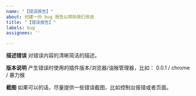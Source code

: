 ```yaml
---
name: "【错误报告】"
about: 创建一份 bug 报告以帮助我们改进
title: "【错误报告】"
labels: bug
assignees: ''

---
```


**描述错误**
对错误内容的清晰简洁的描述。


**版本说明**
产生错误时使用的插件版本/浏览器/油猴管理器，比如：
0.0.1 / chrome / 暴力猴


**截图**
如果可以的话，尽量提供一些错误截图，比如控制台报错或者页面。
